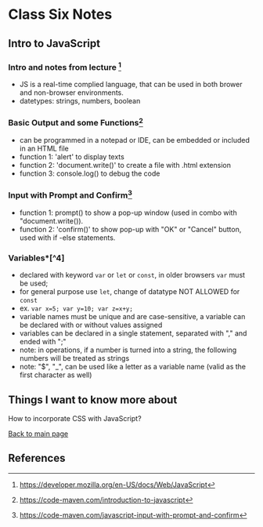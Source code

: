 # Class Six Notes

## Intro to JavaScript

### Intro and notes from lecture [^1]

- JS is a real-time complied language, that can be used in both brower and non-browser environments.
- datetypes: strings, numbers, boolean

### **Basic Output and some Functions**[^2]

- can be programmed in a notepad or IDE, can be embedded or included in an HTML file
- function 1: 'alert' to display texts
- function 2: 'document.write()' to create a file with .html extension
- function 3: console.log() to debug the code

### **Input with Prompt and Confirm**[^3]

- function 1: prompt() to show a pop-up window (used in combo with "document.write()).
- function 2: 'confirm()' to show pop-up with "OK" or "Cancel" button, used with if -else statements.

### **Variables***[^4]

- declared with keyword `var` or `let` or `const`, in older browsers `var` must be used;
- for general purpose use `let`, change of datatype NOT ALLOWED for `const`
- ex. `var x=5; var y=10; var z=x+y;`
- variable names must be unique and are case-sensitive, a variable can be declared with or without values assigned
- variables can be declared in a single statement, separated with "," and ended with ";"
- note: in operations, if a number is turned into a string, the following numbers will be treated as strings
- note: "$", "_", can be used like a letter as a variable name (valid as the first character as well)

## Things I want to know more about
How to incorporate CSS with JavaScript?

 [Back to main page](https://mirandalu2020.github.io/reading-notes/)

## References

[^1]:https://developer.mozilla.org/en-US/docs/Web/JavaScript
[^2]:https://code-maven.com/introduction-to-javascript
[^3]:https://code-maven.com/javascript-input-with-prompt-and-confirm